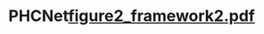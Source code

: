 # PHCNet[figure2_framework2.pdf](https://github.com/user-attachments/files/19791654/figure2_framework2.pdf)
